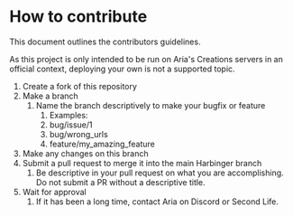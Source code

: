 How to contribute
========


This document outlines the contributors guidelines.

As this project is only intended to be run on Aria's Creations servers in an official context, deploying your own is not a supported topic. 


1. Create a fork of this repository
2. Make a branch
   1. Name the branch descriptively to make your bugfix or feature
      1. Examples: 
      2. bug/issue/1
      2. bug/wrong_urls
      3. feature/my_amazing_feature
3. Make any changes on this branch
4. Submit a pull request to merge it into the main Harbinger branch
   1. Be descriptive in your pull request on what you are accomplishing. Do not submit a PR without a descriptive title.
5. Wait for approval
   1. If it has been a long time, contact Aria on Discord or Second Life.